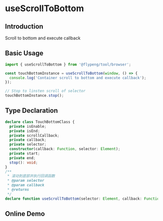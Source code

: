 # useScrollToBottom

## Introduction

Scroll to bottom and execute callback

## Basic Usage

```ts
import { useScrollToBottom } from '@flypeng/tool/browser';

const touchBottomInstance = useScrollToBottom(window, () => {
  console.log('Container scroll to bottom and execute callback');
});

// Stop to linsten scroll of selector
touchBottomInstance.stop();
```

## Type Declaration

```ts
declare class TouchBottomClass {
  private isEnable;
  private isEnd;
  private scrollCallback;
  private callback;
  private selector;
  constructor(callback: Function, selector: Element);
  private start;
  private end;
  stop(): void;
}
/**
 * 滚动到底部并执行回调函数
 * @param selector
 * @param callback
 * @returns
 */
declare function useScrollToBottom(selector: Element, callback: Function): TouchBottomClass;
```

## Online Demo

<preview path="./index.vue" title="useScrollToBottom" description="Scroll to bottom and execute callback"></preview>
